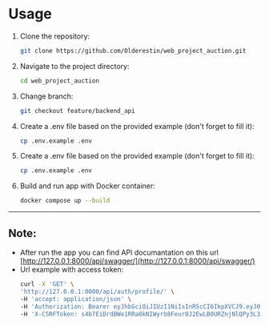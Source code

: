 # Usage

1. Clone the repository:
   ```bash
   git clone https://github.com/Olderestin/web_project_auction.git

2. Navigate to the project directory:
   ```bash
   cd web_project_auction

3. Change branch:
   ```bash
   git checkout feature/backend_api

3. Create a .env file based on the provided example (don't forget to fill it):
   ```bash
   cp .env.example .env

3. Create a .env file based on the provided example (don't forget to fill it):
   ```bash
   cp .env.example .env

4. Build and run app with Docker container:
   ```bash
   docker compose up --build
___
## Note:
- After run the app you can find API documantation on this url [http://127.0.0.1:8000/api/swagger/](http://127.0.0.1:8000/api/swagger/)
- Url example with access token:
  ```bash
  curl -X 'GET' \
  'http://127.0.0.1:8000/api/auth/profile/' \
  -H 'accept: application/json' \
  -H 'Authorization: Bearer eyJhbGciOiJIUzI1NiIsInR5cCI6IkpXVCJ9.eyJ0b2tlbl90eXBlIjoiYWNjZXNzIiwiZXhwIjoxNzA2NjI1OTIxLCJpYXQiOjE3MDY2MjU2MjEsImp0aSI6IjZlZDIyZTYxNDczZTQzYTg4OGRiZTdkYjcwMDZlNDU3IiwidXNlcl9pZCI6MX0.P3WwkbDGvLaRo6HDe1ZXpkNEHkY9OGFTMoPHqoNNhlk' \
  -H 'X-CSRFToken: s4b7EiDrdBWe1RRa8kNIWyrb8Feur0J2EwLB0URZnjNlQPy3L3V30EwmlwoW6QSu'

